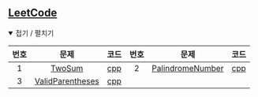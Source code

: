 [LeetCode](https://leetcode.com/problemset/all)
-----------------------------------------------

<details open> <summary> 접기 / 펼치기 </summary>

| 번호 | 문제                                                                | 코드                               | 번호 | 문제                                                                | 코드                               |
|:----:|:-------------------------------------------------------------------:|:----------------------------------:|:----:|:-------------------------------------------------------------------:|:----------------------------------:|
|  1   |           [TwoSum](https://leetcode.com/problems/two-sum)           |      [cpp](source/TwoSum.cpp)      |  2   | [PalindromeNumber](https://leetcode.com/problems/palindrome-number) | [cpp](source/PalindromeNumber.cpp) |
|  3   | [ValidParentheses](https://leetcode.com/problems/valid-parentheses) | [cpp](source/ValidParentheses.cpp) |      |                                                                     |                                    |

</details>
